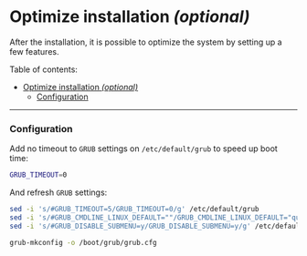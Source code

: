 # Optimize installation _(optional)_

After the installation, it is possible to optimize the system by setting up a few features.

Table of contents:

- [Optimize installation _(optional)_](#optimize-installation-optional)
    - [Configuration](#configuration)

---

### Configuration

Add no timeout to `GRUB` settings on `/etc/default/grub` to speed up boot time:

```bash
GRUB_TIMEOUT=0
```

And refresh `GRUB` settings:

```bash
sed -i 's/#GRUB_TIMEOUT=5/GRUB_TIMEOUT=0/g' /etc/default/grub
sed -i 's/#GRUB_CMDLINE_LINUX_DEFAULT=""/GRUB_CMDLINE_LINUX_DEFAULT="quiet video=efifb:nobgrt"/g' /etc/default/grub
sed -i 's/#GRUB_DISABLE_SUBMENU=y/GRUB_DISABLE_SUBMENU=y/g' /etc/default/grub

grub-mkconfig -o /boot/grub/grub.cfg
```
